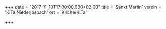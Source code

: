 +++
date = "2017-11-10T17:00:00.000+02:00"
title = 'Sankt Martin'
verein = 'KiTa Niederjosbach'
ort = 'Kirche/KiTa'

+++

      